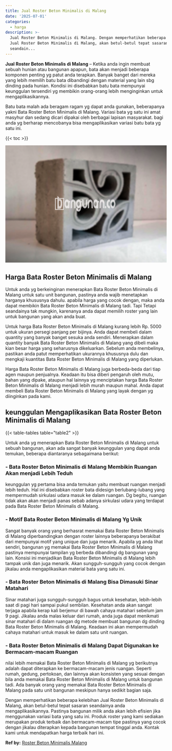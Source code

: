 ```yaml
---
title: Jual Roster Beton Minimalis di Malang
date: '2025-07-01'
categories:
  - harga
description: >-
  Jual Roster Beton Minimalis di Malang. Dengan memperhatikan beberapa kelebihan
  Jual Roster Beton Minimalis di Malang, akan betul-betul tepat sasaran
  seandain...
---
```


**Jual Roster Beton Minimalis di Malang** – Ketika anda ingin membuat sebuah hunian atau bangunan apapun, bata akan menjadi beberapa komponen penting yg patut anda terapkan. Banyak banget dari mereka yang lebih memilih batu bata dibandingi dengan material yang lain sbg dinding pada hunian. Kondisi ini disebabkan batu bata mempunyai keunggulan tersendiri yg membikin orang-orang lebih menginginkan untuk mengaplikasikannya.

Batu bata malah ada beragam ragam yg dapat anda gunakan, beberapanya yakni Bata Roster Beton Minimalis di Malang. Variasi bata yg satu ini amat masyhur dan sedang dicari dipakai oleh berbagai lapisan masyarakat. bagi anda yg berharap mencobanya bisa mengaplikasikan variasi batu bata yg satu ini.

{{< toc >}}

![Jual Roster Beton Minimalis di Malang](/images/bata-roster-minimalis-16.png)

## Harga Bata Roster Beton Minimalis di Malang

Untuk anda yg berkeinginan menerapkan Bata Roster Beton Minimalis di Malang untuk satu unit bangunan, pastinya anda wajib menetapkan harganya khususnya dahulu. apabila harga yang cocok dengan, maka anda dapat membikin Bata Roster Beton Minimalis di Malang tadi. Tapi Tetapi seandainya tak mungkin, karenanya anda dapat memilih roster yang lain untuk bangunan yang akan anda buat.

Untuk harga Bata Roster Beton Minimalis di Malang kurang lebih Rp. 5000 untuk ukuran persegi panjang per bijinya. Anda dapat membeli dalam quantity yang banyak banget sesuka anda sendiri. Menerapkan dalam quantity banyak Bata Roster Beton Minimalis di Malang yang dibeli maka kian besar harga yang seharusnya dikeluarkan. Sebelum anda membelinya, pastikan anda patut memperhatikan ukurannya khususnya dulu dan mengkaji kuantitas Bata Roster Beton Minimalis di Malang yang diperlukan.

Harga Bata Roster Beton Minimalis di Malang juga berbeda-beda dari tiap agen maupun penjualnya. Keadaan itu bisa diberi pengaruh oleh mutu, bahan yang dipake, ataupun hal lainnya yg menciptakan harga Bata Roster Beton Minimalis di Malang menjadi lebih murah maupun mahal. Anda dapat membeli Bata Roster Beton Minimalis di Malang yang layak dengan yg diinginkan pada kami.

## keunggulan Mengaplikasikan Bata Roster Beton Minimalis di Malang

{{< table-tables table="table2" >}}

Untuk anda yg menerapkan Bata Roster Beton Minimalis di Malang untuk sebuah bangunan, akan ada sangat banyak keunggulan yang dapat anda temukan, beberapa diantaranya sebagaimana berikut:

### \- Bata Roster Beton Minimalis di Malang Membikin Ruangan Akan menjadi Lebih Teduh

keunggulan yg pertama bisa anda temukan yaitu membuat ruangan menjadi lebih teduh. Hal ini disebabkan roster bata didesign berlubang-lubang yang mempermudah sirkulasi udara masuk ke dalam ruangan. Dg begitu, ruangan tidak akan akan menjadi panas sebab adanya sirkulasi udara yang terdapat pada Bata Roster Beton Minimalis di Malang.

### \- Motif Bata Roster Beton Minimalis di Malang Yg Unik

Sangat banyak orang yang berhasrat memakai Bata Roster Beton Minimalis di Malang diperbandingkan dengan roster lainnya beberapanya berakibat dari mempunyai motif yang unique dan juga menarik. Apabila yg anda lihat sendiri, bangunan yg memakai Bata Roster Beton Minimalis di Malang pastinya mempunyai tampilan yg berbeda dibandingi dg bangunan yang lain. Konsisi ini menjadikan Bata Roster Beton Minimalis di Malang lebih tampak unik dan juga menarik. Akan sungguh-sungguh yang cocok dengan jikalau anda mengaplikasikan material bata yang satu ini.

### \- Bata Roster Beton Minimalis di Malang Bisa Dimasuki Sinar Matahari

Sinar matahari juga sungguh-sungguh bagus untuk kesehatan, lebih-lebih saat di pagi hari sampai pukul sembilan. Kesehatan anda akan sangat terjaga apabila kerap kali berjemur di bawah cahaya matahari sebelum jam 9 pagi. Jikalau anda malas keluar dari rumah, anda juga dapat menikmati sinar matahari di dalam ruangan dg metode membuat bangunan dg dinding Bata Roster Beton Minimalis di Malang. Keadaan ini akan mempermudah cahaya matahari untuk masuk ke dalam satu unit ruangan.

### \- Bata Roster Beton Minimalis di Malang Dapat Digunakan ke Bermacam-macam Ruangan

nilai lebih memakai Bata Roster Beton Minimalis di Malang yg berikutnya adalah dapat diterapkan ke bermacam-macam jenis ruangan. Seperti rumah, gedung, pertokoan, dan lainnya akan konsisten yang sesuai dengan bila anda memakai Bata Roster Beton Minimalis di Malang untuk bangunan tadi. Ada banyak orang yang memakai Bata Roster Beton Minimalis di Malang pada satu unit bangunan meskipun hanya sedikit bagian saja.

Dengan memperhatikan beberapa kelebihan Jual Roster Beton Minimalis di Malang, akan betul-betul tepat sasaran seandainya anda mengaplikasikannya. Pastinya bangunan milik anda akan lebih efisien jika menggunakan variasi bata yang satu ini. Produk roster yang kami sediakan merupakan produk terbaik dan bermacam-macam tipe pastinya yang cocok dengan jikalau diterapkan kepada bangunan tempat tinggal anda. Kontak kami untuk mendapatkan harga terbaik hari ini.

**Ref by:** [Roster Beton Minimalis Malang](https://id.wikipedia.org/wiki/Roster)
